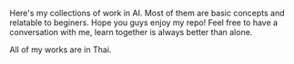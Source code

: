 Here's my collections of work in AI. Most of them are basic concepts and relatable to beginers. Hope you guys enjoy my repo!
Feel free to have a conversation with me, learn together is always better than alone.

All of my works are in Thai.
